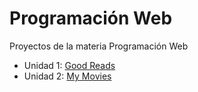 # Programación Web

Proyectos de la materia Programación Web

- Unidad 1: [Good Reads](https://github.com/ValdezFOmar/GoodReads) 
- Unidad 2: [My Movies](https://github.com/ValdezFOmar/MyMovies) 

<!--
vim: set spelllang=es:
-->
